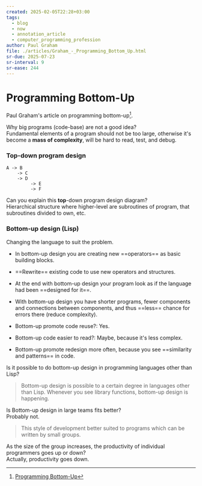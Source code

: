 ```yaml
---
created: 2025-02-05T22:28+03:00
tags:
  - blog
  - now
  - annotation_article
  - computer_programming_profession
author: Paul Graham
file: ./articles/Graham_-_Programming_Bottom_Up.html
sr-due: 2025-07-23
sr-interval: 9
sr-ease: 244
---
```


# Programming Bottom-Up

Paul Graham's article on programming bottom-up[^1].

Why big programs (code-base) are not a good idea?
<br class="f">
Fundamental elements of a program should not be too large, otherwise it's become a **mass of complexity**, will be hard to read, test, and debug. <!--SR:!2025-08-02,2,230-->

### Top-down program design

```
A -> B
    -> C
    -> D
         -> E
         -> F
```

Can you explain this **top**-down program design diagram?
<br class="f">
Hierarchical structure where higher-level are subroutines of program, that subroutines divided to own, etc. <!--SR:!2025-02-08,3,250-->

### Bottom-up design (Lisp)

Changing the language to suit the problem.

- In bottom-up design you are creating new ==operators== as basic building blocks.

- ==Rewrite== existing code to use new operators and structures.

- At the end with bottom-up design your program look as if the language had been ==designed for it==.

- With bottom-up design you have shorter programs, fewer components and connections between components, and thus ==less== chance for errors there (reduce complexity).

- Bottom-up promote code reuse?:<wbr class="f"> Yes. <!--SR:!2025-02-08,3,250-->

- Bottom-up code easier to read?:<wbr class="f"> Maybe, because it's less complex. <!--SR:!2025-02-08,3,250-->

- Bottom-up promote redesign more often, because you see ==similarity and patterns== in code. <!--SR:!2025-02-08,3,250-->

Is it possible to do bottom-up design in programming languages other than Lisp?
<br class="f">
> Bottom-up design is possible to a certain degree in languages other than Lisp. Whenever you see library functions, bottom-up design is happening. <!--SR:!2025-02-08,3,250-->

Is Bottom-up design in large teams fits better?
<br class="f">
Probably not.
> This style of development better suited to programs which can be written by small groups. <!--SR:!2025-02-08,3,250-->

As the size of the group increases, the productivity of individual programmers goes up or down?
<br class="f">
Actually, productivity goes down. <!--SR:!2025-02-08,3,250-->

[^1]: [Programming Bottom-Up](https://www.paulgraham.com/progbot.html)
